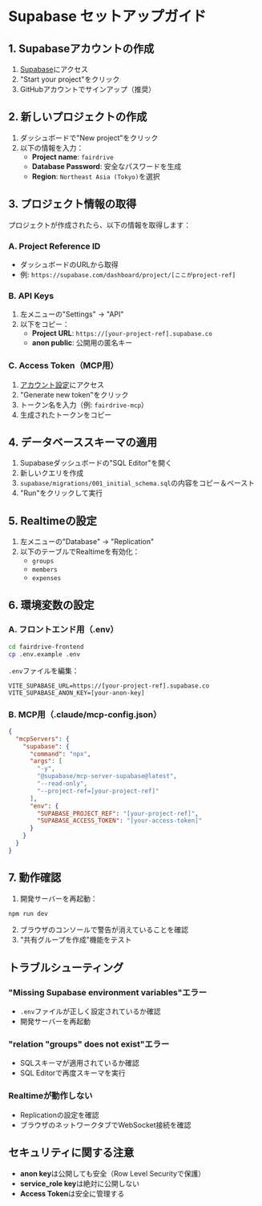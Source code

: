 # Supabase セットアップガイド

## 1. Supabaseアカウントの作成

1. [Supabase](https://supabase.com/)にアクセス
2. "Start your project"をクリック
3. GitHubアカウントでサインアップ（推奨）

## 2. 新しいプロジェクトの作成

1. ダッシュボードで"New project"をクリック
2. 以下の情報を入力：
   - **Project name**: `fairdrive`
   - **Database Password**: 安全なパスワードを生成
   - **Region**: `Northeast Asia (Tokyo)`を選択

## 3. プロジェクト情報の取得

プロジェクトが作成されたら、以下の情報を取得します：

### A. Project Reference ID
- ダッシュボードのURLから取得
- 例: `https://supabase.com/dashboard/project/[ここがproject-ref]`

### B. API Keys
1. 左メニューの"Settings" → "API"
2. 以下をコピー：
   - **Project URL**: `https://[your-project-ref].supabase.co`
   - **anon public**: 公開用の匿名キー

### C. Access Token（MCP用）
1. [アカウント設定](https://supabase.com/dashboard/account/tokens)にアクセス
2. "Generate new token"をクリック
3. トークン名を入力（例: `fairdrive-mcp`）
4. 生成されたトークンをコピー

## 4. データベーススキーマの適用

1. Supabaseダッシュボードの"SQL Editor"を開く
2. 新しいクエリを作成
3. `supabase/migrations/001_initial_schema.sql`の内容をコピー＆ペースト
4. "Run"をクリックして実行

## 5. Realtimeの設定

1. 左メニューの"Database" → "Replication"
2. 以下のテーブルでRealtimeを有効化：
   - `groups`
   - `members`
   - `expenses`

## 6. 環境変数の設定

### A. フロントエンド用（.env）
```bash
cd fairdrive-frontend
cp .env.example .env
```

`.env`ファイルを編集：
```
VITE_SUPABASE_URL=https://[your-project-ref].supabase.co
VITE_SUPABASE_ANON_KEY=[your-anon-key]
```

### B. MCP用（.claude/mcp-config.json）
```json
{
  "mcpServers": {
    "supabase": {
      "command": "npx",
      "args": [
        "-y",
        "@supabase/mcp-server-supabase@latest",
        "--read-only",
        "--project-ref=[your-project-ref]"
      ],
      "env": {
        "SUPABASE_PROJECT_REF": "[your-project-ref]",
        "SUPABASE_ACCESS_TOKEN": "[your-access-token]"
      }
    }
  }
}
```

## 7. 動作確認

1. 開発サーバーを再起動：
```bash
npm run dev
```

2. ブラウザのコンソールで警告が消えていることを確認
3. "共有グループを作成"機能をテスト

## トラブルシューティング

### "Missing Supabase environment variables"エラー
- `.env`ファイルが正しく設定されているか確認
- 開発サーバーを再起動

### "relation "groups" does not exist"エラー
- SQLスキーマが適用されているか確認
- SQL Editorで再度スキーマを実行

### Realtimeが動作しない
- Replicationの設定を確認
- ブラウザのネットワークタブでWebSocket接続を確認

## セキュリティに関する注意

- **anon key**は公開しても安全（Row Level Securityで保護）
- **service_role key**は絶対に公開しない
- **Access Token**は安全に管理する